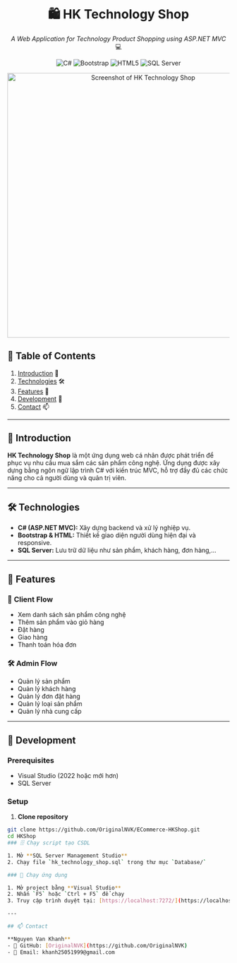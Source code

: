 <div align="center">

# 🛍️ HK Technology Shop

*A Web Application for Technology Product Shopping using ASP.NET MVC* 💻

![C#](https://img.shields.io/badge/C_Sharp-white?style=for-the-badge&logo=csharp&logoColor=239120)
![Bootstrap](https://img.shields.io/badge/Bootstrap-white?style=for-the-badge&logo=bootstrap&logoColor=7952B3)
![HTML5](https://img.shields.io/badge/HTML-white?style=for-the-badge&logo=html5&logoColor=E34F26)
![SQL Server](https://img.shields.io/badge/SQL_Server-white?style=for-the-badge&logo=microsoftsqlserver&logoColor=CC2927)

<img width="600px" src="https://your-image-link-here.com/image.jpg" alt="Screenshot of HK Technology Shop">

</div>

## 📘 Table of Contents
1. [Introduction](#introduction) 🌟  
2. [Technologies](#technologies) 🛠️  
3. [Features](#features) 🔎  
4. [Development](#development) 🚀  
5. [Contact](#contact) 📫  

---

## 🌟 <a name="introduction">Introduction</a>

**HK Technology Shop** là một ứng dụng web cá nhân được phát triển để phục vụ nhu cầu mua sắm các sản phẩm công nghệ. Ứng dụng được xây dựng bằng ngôn ngữ lập trình C# với kiến trúc MVC, hỗ trợ đầy đủ các chức năng cho cả người dùng và quản trị viên.

---

## 🛠️ <a name="technologies">Technologies</a>

- **C# (ASP.NET MVC):** Xây dựng backend và xử lý nghiệp vụ.
- **Bootstrap & HTML:** Thiết kế giao diện người dùng hiện đại và responsive.
- **SQL Server:** Lưu trữ dữ liệu như sản phẩm, khách hàng, đơn hàng,...

---

## 🔎 <a name="features">Features</a>

### 🎯 **Client Flow**
- Xem danh sách sản phẩm công nghệ
- Thêm sản phẩm vào giỏ hàng
- Đặt hàng
- Giao hàng
- Thanh toán hóa đơn

### 🛠️ **Admin Flow**
- Quản lý sản phẩm
- Quản lý khách hàng
- Quản lý đơn đặt hàng
- Quản lý loại sản phẩm
- Quản lý nhà cung cấp

---

## 🚀 <a name="development">Development</a>

### Prerequisites
- Visual Studio (2022 hoặc mới hơn)
- SQL Server

### Setup
1. **Clone repository**
```bash
git clone https://github.com/OriginalNVK/ECommerce-HKShop.git
cd HKShop
### 🗄️ Chạy script tạo CSDL

1. Mở **SQL Server Management Studio**
2. Chạy file `hk_technology_shop.sql` trong thư mục `Database/`

### 🚀 Chạy ứng dụng

1. Mở project bằng **Visual Studio**
2. Nhấn `F5` hoặc `Ctrl + F5` để chạy
3. Truy cập trình duyệt tại: [https://localhost:7272/](https://localhost:7272/)

---

## 📫 Contact

**Nguyen Van Khanh**  
- 🔗 GitHub: [OriginalNVK](https://github.com/OriginalNVK)  
- 📧 Email: khanh25051999@gmail.com